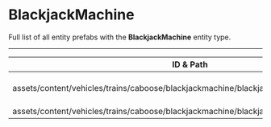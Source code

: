 # BlackjackMachine
Full list of all <Badge type="warning" text="2"/> entity prefabs with the **BlackjackMachine** entity type.

---
| ID & Path |
| --- |
| <a href="#1222396292"><Badge id="1222396292" type="tip" text="#"/></a> <Badge type="tip" text="1222396292"/> <Badge type="info" text="Model"/> <Badge type="info" text="RealmedRemove"/> <Badge type="info" text="CardGameSounds"/> <Badge type="info" text="ViewModel"/> <br> assets/content/vehicles/trains/caboose/blackjackmachine/blackjackmachine.caboose.prefab |
| <a href="#4069869784"><Badge id="4069869784" type="tip" text="#"/></a> <Badge type="tip" text="4069869784"/> <Badge type="info" text="Model"/> <Badge type="info" text="RealmedRemove"/> <Badge type="info" text="CardGameSounds"/> <Badge type="info" text="ViewModel"/> <br> assets/content/vehicles/trains/caboose/blackjackmachine/blackjackmachine.static.prefab |
